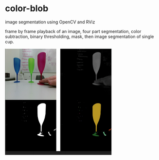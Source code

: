 # color-blob
image segmentation using OpenCV and RViz


frame by frame playback of an image, four part segmentation, color subtraction, binary thresholding, mask, then image segmentation of single cup. 


<img src="cup-segmentation/color-blob-example.png" width="350px" height="350px">
